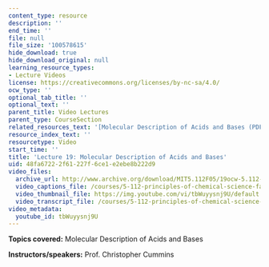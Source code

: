 ```yaml
---
content_type: resource
description: ''
end_time: ''
file: null
file_size: '100578615'
hide_download: true
hide_download_original: null
learning_resource_types:
- Lecture Videos
license: https://creativecommons.org/licenses/by-nc-sa/4.0/
ocw_type: ''
optional_tab_title: ''
optional_text: ''
parent_title: Video Lectures
parent_type: CourseSection
related_resources_text: '[Molecular Description of Acids and Bases (PDF)](/courses/5-112-principles-of-chemical-science-fall-2005/resources/lecture19)'
resource_index_text: ''
resourcetype: Video
start_time: ''
title: 'Lecture 19: Molecular Description of Acids and Bases'
uid: 48fa6722-2f61-227f-6ce1-e2ebe8b222d9
video_files:
  archive_url: http://www.archive.org/download/MIT5.112F05/19ocw-5.112-26oct2005-220k.mp4
  video_captions_file: /courses/5-112-principles-of-chemical-science-fall-2005/eff20b105e4352c981c40b1b5a95f247_tbWuyysnj9U.vtt
  video_thumbnail_file: https://img.youtube.com/vi/tbWuyysnj9U/default.jpg
  video_transcript_file: /courses/5-112-principles-of-chemical-science-fall-2005/415a7bd7be30bdd4e4fd31dacc201066_tbWuyysnj9U.pdf
video_metadata:
  youtube_id: tbWuyysnj9U
---
```


**Topics covered:** Molecular Description of Acids and Bases

**Instructors/speakers:** Prof. Christopher Cummins

